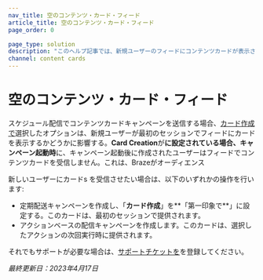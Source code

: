 ```yaml
---
nav_title: 空のコンテンツ・カード・フィード
article_title: 空のコンテンツ・カード・フィード
page_order: 0

page_type: solution
description: "このヘルプ記事では、新規ユーザーのフィードにコンテンツカードが表示されない理由と、この問題を解決する方法について説明する。"
channel: content cards
---
```


# 空のコンテンツ・カード・フィード

スケジュール配信でコンテンツカードキャンペーンを送信する場合、[カード作成で]({{site.baseurl}}/user_guide/message_building_by_channel/content_cards/create/card_creation/#overview)選択したオプションは、新規ユーザーが最初のセッションでフィードにカードを表示するかどうかに影響する。**Card Creation**が**に設定されている場合、キャンペーン起動時**に、キャンペーン起動後に作成されたユーザーはフィードでコンテンツカードを受信しません。これは、Brazeがオーディエンス

新しいユーザーにカードs を受信させたい場合は、以下のいずれかの操作を行います:

- 定期配送キャンペーンを作成し、「**カード作成**」を**「第一印象で**」に設定する。このカードは、最初のセッションで提供されます。
- アクションベースの配信キャンペーンを作成します。このカードは、選択したアクションの次回実行時に提供されます。

それでもサポートが必要な場合は、[サポートチケットを]({{site.baseurl}}/braze_support/)を登録してください。

_最終更新日：2023年4月17日_
